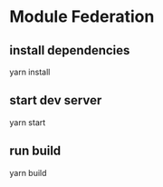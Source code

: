 # Module Federation

## install dependencies

yarn install

## start dev server

yarn start

## run build

yarn build

